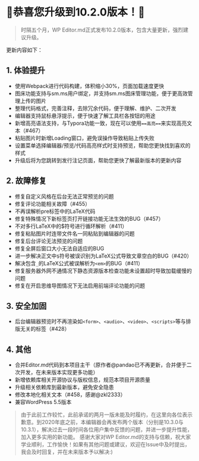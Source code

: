# 🎉恭喜您升级到10.2.0版本！🎉

> 时隔五个月，WP Editor.md正式发布10.2.0版本，包含大量更新，强烈建议升级。

更新内容如下：

## 1. 体验提升

* 使用Webpack进行代码构建，体积缩小30%，页面加载速度更快
* 图床功能支持与sm.ms用户绑定，并支持sm.ms图床管理功能，便于更高效管理上传的图片
* 整理代码格式，完善注释，去除冗余代码，便于理解、维护、二次开发
* 编辑器支持鼠标悬浮提示，便于快速了解工具栏各按钮的用途
* 新增高亮语法支持，与Typora功能一致，现在可以使用`==高亮==`来实现高亮文本（#467）
* 粘贴图片时新增Loading窗口，避免误操作导致粘贴上传失败
* 设置菜单选择编辑器/预览/代码高亮样式时支持预览，帮助您更快找到喜欢的样式
* 升级后将为您跳转到发行注记页面，帮助您更快了解最新版本的更新内容

## 2. 故障修复

* 修复自定义风格在后台无法正常预览的问题
* 修复评论功能相关故障（#455）
* 不再误解析pre标签中的LaTeX代码
* 修复特殊情况下新标签页打开链接功能无法生效的BUG（#457）
* 不对多行LaTeX中的$符号进行循环解析（#411）
* 修复粘贴图片时连带文件名一同粘贴到编辑器的问题
* 修复后台评论无法预览的问题
* 修复全屏后窗口大小无法自适应的BUG
* 进一步解决正文中`$`符号被误识别为LaTeX公式导致文章空白的BUG（#420）
* 解决包含`_`的LaTeX公式被误解析为`<em>`的BUG（#411）
* 修复服务器外网不通情况下静态资源版本检查功能未设置超时导致加载缓慢的问题
* 修复在开启思维导图情况下无法启用前端评论功能的问题

## 3. 安全加固

* 后台编辑器预览时不再渲染如`<form>`、`<audio>`、`<video>`、`<scripts>`等与排版无关的标签（#428）

## 4. 其他

* 合并Editor.md代码到本项目主干（原作者@pandao已不再更新，合并便于二次开发，在未来版本实现更多功能）
* 新增依赖库相关开源协议与版权信息，规范本项目开源质量
* 升级相关依赖库到最新版本，避免安全隐患
* 修改本地化相关文本（#458，感谢@zkl2333）
* 兼容WordPress 5.5版本

> 由于此前工作较忙，此前承诺的两月一版未能及时履约，在这里向各位表示歉意。到2020年底之前，本编辑器会再发布两个版本（分别是10.3.0与10.3.1），解决过去一段时间各位用户集中反馈的问题，并进一步提升性能，加入更多实用的新功能。
> 感谢大家对WP Editor.md的支持与信赖，祝大家学业顺利，工作愉快！如果有其他问题或建议，欢迎在Issue中及时提出，我会及时回复，并在未来版本予以解决:)
